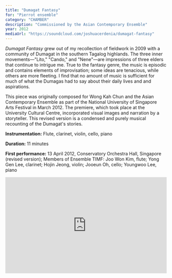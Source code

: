 ```yaml
---
title: "Dumagat Fantasy"
for: "Pierrot ensemble"
category: "CHAMBER"
description: "Commissioned by the Asian Contemporary Ensemble"
year: 2012
mediaUrl: "https://soundcloud.com/joshuacerdenia/dumagat-fantasy"
---
```


_Dumagat Fantasy_ grew out of my recollection of fieldwork in 2009 with a community of Dumagat in the southern Tagalog highlands. The three inner movements—"Lito," "Cando," and "Nene"—are impressions of three elders that continue to intrigue me. True to the fantasy genre, the music is episodic and contains elements of improvisation; some ideas are tenacious, while others are more fleeting. I find that no amount of music is sufficient for much of what the Dumagas had to say about their daily lives and and aspirations.

This piece was originally composed for Wong Kah Chun and the Asian Contemporary Ensemble as part of the National University of Singapore Arts Festival in March 2012. The premiere, which took place at the University Cultural Centre, incorporated visual images and narration by a storyteller. This revised version is a condensed and purely musical recounting of the Dumagat's stories.

**Instrumentation:** Flute, clarinet, violin, cello, piano

**Duration:** 11 minutes

**First performance:** 13 April 2012, Conservatory Orchestra Hall, Singapore (revised version); Members of Ensemble TIMF: Joo Won Kim, flute; Yong Gen Lee, clarinet; Hojin Jeong, violin; Jooeun Oh, cello; Youngwoo Lee, piano

<iframe src="https://w.soundcloud.com/player/?url=https%3A//api.soundcloud.com/tracks/43315110&amp;auto_play=false&amp;hide_related=false&amp;show_comments=false&amp;show_user=true&amp;show_reposts=false&amp;visual=true" width="100%" height="300" frameborder="no" scrolling="no"></iframe>
